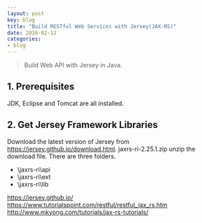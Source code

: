 ```yaml
---
layout: post
key: blog
title: "Build RESTful Web Services with Jersey(JAX-RS)"
date: 2016-02-12
categories:
- blog
---
```


> Build Web API with Jersey in Java.

## 1. Prerequisites
JDK, Eclipse and Tomcat are all installed.

## 2. Get Jersey Framework Libraries
Download the latest version of Jersey from https://jersey.github.io/download.html.
jaxrs-ri-2.25.1.zip
unzip the download file. There are three folders.
* \jaxrs-ri\api
* \jaxrs-ri\ext
* \jaxrs-ri\lib



https://jersey.github.io/
https://www.tutorialspoint.com/restful/restful_jax_rs.htm
http://www.mkyong.com/tutorials/jax-rs-tutorials/
